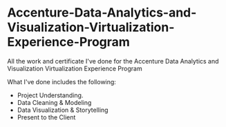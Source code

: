 # Accenture-Data-Analytics-and-Visualization-Virtualization-Experience-Program
All the work and certificate I've done for the Accenture Data Analytics and Visualization Virtualization Experience Program

What I've done includes the following:
- Project Understanding.
- Data Cleaning & Modeling
- Data Visualization & Storytelling
- Present to the Client
